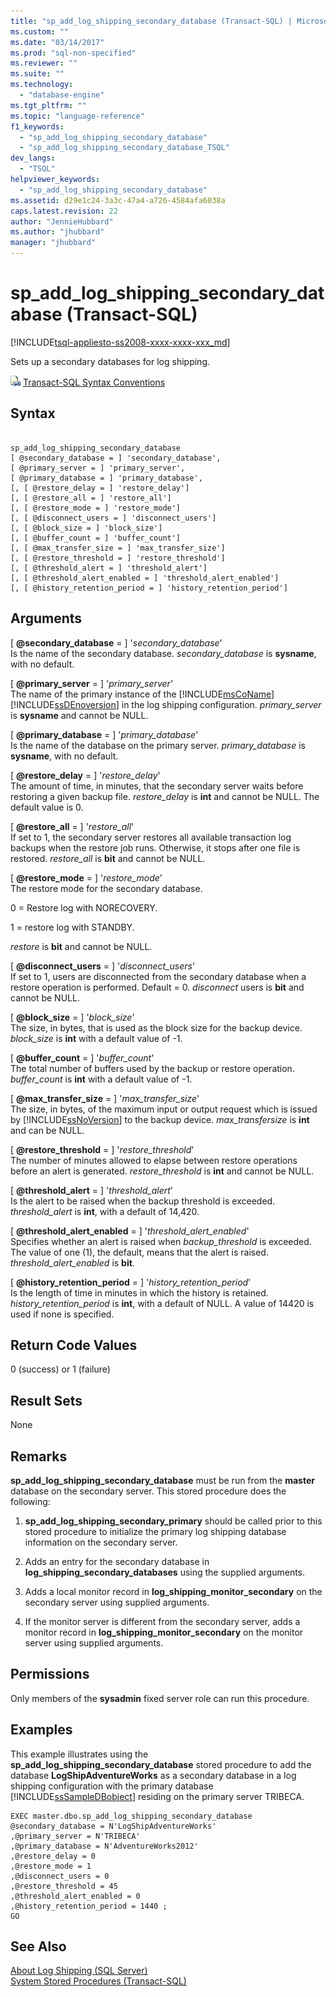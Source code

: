 ```yaml
---
title: "sp_add_log_shipping_secondary_database (Transact-SQL) | Microsoft Docs"
ms.custom: ""
ms.date: "03/14/2017"
ms.prod: "sql-non-specified"
ms.reviewer: ""
ms.suite: ""
ms.technology: 
  - "database-engine"
ms.tgt_pltfrm: ""
ms.topic: "language-reference"
f1_keywords: 
  - "sp_add_log_shipping_secondary_database"
  - "sp_add_log_shipping_secondary_database_TSQL"
dev_langs: 
  - "TSQL"
helpviewer_keywords: 
  - "sp_add_log_shipping_secondary_database"
ms.assetid: d29e1c24-3a3c-47a4-a726-4584afa6038a
caps.latest.revision: 22
author: "JennieHubbard"
ms.author: "jhubbard"
manager: "jhubbard"
---
```

# sp_add_log_shipping_secondary_database (Transact-SQL)
[!INCLUDE[tsql-appliesto-ss2008-xxxx-xxxx-xxx_md](../../includes/tsql-appliesto-ss2008-xxxx-xxxx-xxx-md.md)]

  Sets up a secondary databases for log shipping.  
  
 ![Topic link icon](../../database-engine/configure-windows/media/topic-link.gif "Topic link icon") [Transact-SQL Syntax Conventions](../../t-sql/language-elements/transact-sql-syntax-conventions-transact-sql.md)  
  
## Syntax  
  
```  
  
sp_add_log_shipping_secondary_database  
[ @secondary_database = ] 'secondary_database',  
[ @primary_server = ] 'primary_server',   
[ @primary_database = ] 'primary_database',  
[, [ @restore_delay = ] 'restore_delay']  
[, [ @restore_all = ] 'restore_all']  
[, [ @restore_mode = ] 'restore_mode']  
[, [ @disconnect_users = ] 'disconnect_users']  
[, [ @block_size = ] 'block_size']  
[, [ @buffer_count = ] 'buffer_count']  
[, [ @max_transfer_size = ] 'max_transfer_size']  
[, [ @restore_threshold = ] 'restore_threshold']   
[, [ @threshold_alert = ] 'threshold_alert']   
[, [ @threshold_alert_enabled = ] 'threshold_alert_enabled']   
[, [ @history_retention_period = ] 'history_retention_period']  
```  
  
## Arguments  
 [ **@secondary_database** = ] '*secondary_database*'  
 Is the name of the secondary database. *secondary_database* is **sysname**, with no default.  
  
 [ **@primary_server** = ] '*primary_server*'  
 The name of the primary instance of the [!INCLUDE[msCoName](../../includes/msconame-md.md)] [!INCLUDE[ssDEnoversion](../../includes/ssdenoversion-md.md)] in the log shipping configuration. *primary_server* is **sysname** and cannot be NULL.  
  
 [ **@primary_database** = ] '*primary_database*'  
 Is the name of the database on the primary server. *primary_database* is **sysname**, with no default.  
  
 [ **@restore_delay** = ] '*restore_delay*'  
 The amount of time, in minutes, that the secondary server waits before restoring a given backup file. *restore_delay* is **int** and cannot be NULL. The default value is 0.  
  
 [ **@restore_all** = ] '*restore_all*'  
 If set to 1, the secondary server restores all available transaction log backups when the restore job runs. Otherwise, it stops after one file is restored. *restore_all* is **bit** and cannot be NULL.  
  
 [ **@restore_mode** = ] '*restore_mode*'  
 The restore mode for the secondary database.  
  
 0 = Restore log with NORECOVERY.  
  
 1 = restore log with STANDBY.  
  
 *restore* is **bit** and cannot be NULL.  
  
 [ **@disconnect_users** = ] '*disconnect_users*'  
 If set to 1, users are disconnected from the secondary database when a restore operation is performed. Default = 0. *disconnect* users is **bit** and cannot be NULL.  
  
 [ **@block_size** = ] '*block_size*'  
 The size, in bytes, that is used as the block size for the backup device. *block_size* is **int** with a default value of -1.  
  
 [ **@buffer_count** = ] '*buffer_count*'  
 The total number of buffers used by the backup or restore operation. *buffer_count* is **int** with a default value of -1.  
  
 [ **@max_transfer_size** = ] '*max_transfer_size*'  
 The size, in bytes, of the maximum input or output request which is issued by [!INCLUDE[ssNoVersion](../../includes/ssnoversion-md.md)] to the backup device. *max_transfersize* is **int** and can be NULL.  
  
 [ **@restore_threshold** = ] '*restore_threshold*'  
 The number of minutes allowed to elapse between restore operations before an alert is generated. *restore_threshold* is **int** and cannot be NULL.  
  
 [ **@threshold_alert** = ] '*threshold_alert*'  
 Is the alert to be raised when the backup threshold is exceeded. *threshold_alert* is **int**, with a default of 14,420.  
  
 [ **@threshold_alert_enabled** = ] '*threshold_alert_enabled*'  
 Specifies whether an alert is raised when *backup_threshold* is exceeded. The value of one (1), the default, means that the alert is raised. *threshold_alert_enabled* is **bit**.  
  
 [ **@history_retention_period** = ] '*history_retention_period*'  
 Is the length of time in minutes in which the history is retained. *history_retention_period* is **int**, with a default of NULL. A value of 14420 is used if none is specified.  
  
## Return Code Values  
 0 (success) or 1 (failure)  
  
## Result Sets  
 None  
  
## Remarks  
 **sp_add_log_shipping_secondary_database** must be run from the **master** database on the secondary server. This stored procedure does the following:  
  
1.  **sp_add_log_shipping_secondary_primary** should be called prior to this stored procedure to initialize the primary log shipping database information on the secondary server.  
  
2.  Adds an entry for the secondary database in **log_shipping_secondary_databases** using the supplied arguments.  
  
3.  Adds a local monitor record in **log_shipping_monitor_secondary** on the secondary server using supplied arguments.  
  
4.  If the monitor server is different from the secondary server, adds a monitor record in **log_shipping_monitor_secondary** on the monitor server using supplied arguments.  
  
## Permissions  
 Only members of the **sysadmin** fixed server role can run this procedure.  
  
## Examples  
 This example illustrates using the **sp_add_log_shipping_secondary_database** stored procedure to add the database **LogShipAdventureWorks** as a secondary database in a log shipping configuration with the primary database [!INCLUDE[ssSampleDBobject](../../includes/sssampledbobject-md.md)] residing on the primary server TRIBECA.  
  
```  
EXEC master.dbo.sp_add_log_shipping_secondary_database   
@secondary_database = N'LogShipAdventureWorks'   
,@primary_server = N'TRIBECA'   
,@primary_database = N'AdventureWorks2012'   
,@restore_delay = 0   
,@restore_mode = 1   
,@disconnect_users = 0   
,@restore_threshold = 45     
,@threshold_alert_enabled = 0   
,@history_retention_period = 1440 ;  
GO  
```  
  
## See Also  
 [About Log Shipping &#40;SQL Server&#41;](../../database-engine/log-shipping/about-log-shipping-sql-server.md)   
 [System Stored Procedures &#40;Transact-SQL&#41;](../../relational-databases/system-stored-procedures/system-stored-procedures-transact-sql.md)  
  
  